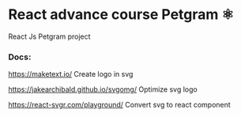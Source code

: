 # React advance course Petgram ⚛️

React Js Petgram project

### Docs:

https://maketext.io/ Create logo in svg

https://jakearchibald.github.io/svgomg/ Optimize svg logo

https://react-svgr.com/playground/ Convert svg to react component
